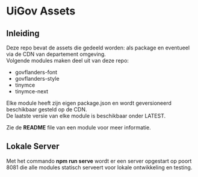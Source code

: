 # UiGov Assets

## Inleiding

Deze repo bevat de assets die gedeeld worden: als package en eventueel via de CDN van departement omgeving.  
Volgende modules maken deel uit van deze repo:

- govflanders-font
- govflanders-style
- tinymce
- tinymce-next

Elke module heeft zijn eigen package.json en wordt geversioneerd beschikbaar gesteld op de CDN.  
De laatste versie van elke module is beschikbaar onder LATEST.

Zie de **README** file van een module voor meer informatie.


## Lokale Server

Met het commando **npm run serve** wordt er een server opgestart op poort 8081 die alle modules statisch serveert voor
lokale ontwikkeling en testing.

